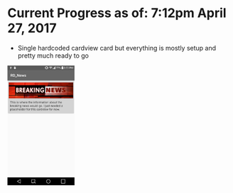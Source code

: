 # Current Progress as of: 7:12pm April 27, 2017
* Single hardcoded cardview card but everything is mostly setup and pretty much ready to go
<img src=https://github.com/rickydam/RD_News/blob/master/app/screenshots/screenshot-hardcoded.png width="30%">
